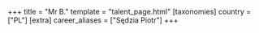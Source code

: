 +++
title = "Mr B."
template = "talent_page.html"
[taxonomies]
country = ["PL"]
[extra]
career_aliases = ["Sędzia Piotr"]
+++
